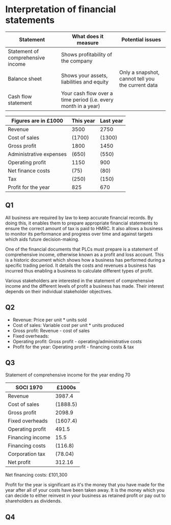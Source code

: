 # Interpretation of financial statements

| Statement                         | What does it measure                                           | Potential issues                                  |
| --------------------------------- | -------------------------------------------------------------- | ------------------------------------------------- |
| Statement of comprehensive income | Shows profitability of the company                             |                                                   |
| Balance sheet                     | Shows your assets, liabilities and equity                      | Only a snapshot, cannot tell you the current data |
| Cash flow statement               | Your cash flow over a time period (i.e. every month in a year) |                                                   |

| Figures are in £1000    | This year | Last year |
| ----------------------- | --------- | --------- |
| Revenue                 | 3500      | 2750      |
| Cost of sales           | (1700)    | (1300)    |
| Gross profit            | 1800      | 1450      |
| Administrative expenses | (650)     | (550)     |
| Operating profit        | 1150      | 900       |
| Net finance costs       | (75)      | (80)      |
| Tax                     | (250)     | (150)     |
| Profit for the year     | 825       | 670       |

## Q1

<!-- spell-checker:words HMRC,PLCs -->

All business are required by law to keep accurate financial records. By doing
this, it enables them to prepare appropriate financial statements to ensure the
correct amount of tax is paid to HMRC. It also allows a business to monitor its
performance and progress over time and against targets which aids future
decision-making.

One of the financial documents that PLCs must prepare is a statement of
comprehensive income, otherwise known as a profit and loss account. This is a
historic document which shows how a business has performed during a specific
trading period. It details the costs and revenues a business has incurred thus
enabling a business to calculate different types of profit.

Various stakeholders are interested in the statement of comprehensive income and
the different levels of profit a business has made. Their interest depends on
their individual stakeholder objectives.

## Q2

- Revenue: Price per unit \* units sold
- Cost of sales: Variable cost per unit \* units produced
- Gross profit: Revenue - cost of sales
- Fixed overheads:
- Operating profit: Gross profit - operating/administrative costs
- Profit for the year: Operating profit - financing costs & tax

## Q3

Statement of comprehensive income for the year ending 70

| SOCI 1970        | £1000s   |
| ---------------- | -------- |
| Revenue          | 3987.4   |
| Cost of sales    | (1888.5) |
| Gross profit     | 2098.9   |
| Fixed overheads  | (1607.4) |
| Operating profit | 491.5    |
| Financing income | 15.5     |
| Financing costs  | (116.8)  |
| Corporation tax  | (78.04)  |
| Net profit       | 312.16   |

Net financing costs: £101,300

Profit for the year is significant as it's the money that you have made for the
year after all of your costs have been taken away. It is the money which you can
decide to either reinvest in your business as retained profit or pay out to
shareholders as dividends.

## Q4

